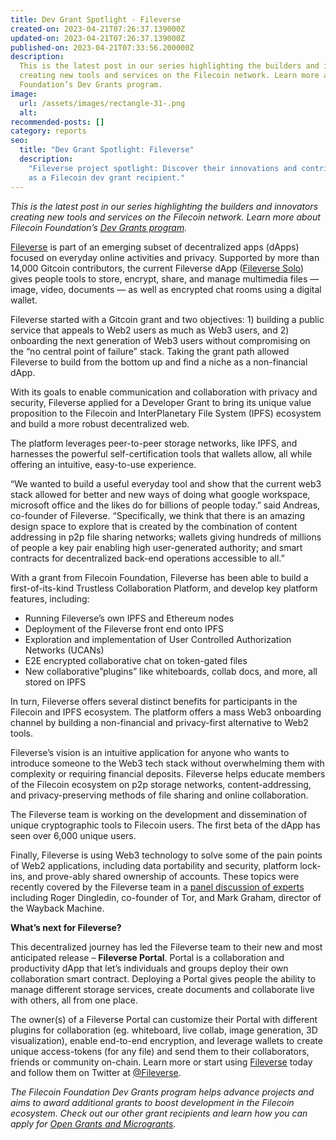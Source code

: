 ```yaml
---
title: Dev Grant Spotlight - Fileverse
created-on: 2023-04-21T07:26:37.139000Z
updated-on: 2023-04-21T07:26:37.139000Z
published-on: 2023-04-21T07:33:56.200000Z
description:
  This is the latest post in our series highlighting the builders and innovators
  creating new tools and services on the Filecoin network. Learn more about Filecoin
  Foundation’s Dev Grants program.
image:
  url: /assets/images/rectangle-31-.png
  alt:
recommended-posts: []
category: reports
seo:
  title: "Dev Grant Spotlight: Fileverse"
  description:
    "Fileverse project spotlight: Discover their innovations and contributions
    as a Filecoin dev grant recipient."
---
```


_This is the latest post in our series highlighting the builders and innovators creating new tools and services on the Filecoin network. Learn more about Filecoin Foundation’s_ [_Dev Grants program_](https://fil.org/grants/)_._

[Fileverse](https://fileverse.io/) is part of an emerging subset of decentralized apps (dApps) focused on everyday online activities and privacy. Supported by more than 14,000 Gitcoin contributors, the current Fileverse dApp ([Fileverse Solo](https://beta.fileverse.io/)) gives people tools to store, encrypt, share, and manage multimedia files — image, video, documents — as well as encrypted chat rooms using a digital wallet.

Fileverse started with a Gitcoin grant and two objectives: 1) building a public service that appeals to Web2 users as much as Web3 users, and 2) onboarding the next generation of Web3 users without compromising on the “no central point of failure” stack. Taking the grant path allowed Fileverse to build from the bottom up and find a niche as a non-financial dApp.

With its goals to enable communication and collaboration with privacy and security, Fileverse applied for a Developer Grant to bring its unique value proposition to the Filecoin and InterPlanetary File System (IPFS) ecosystem and build a more robust decentralized web.

The platform leverages peer-to-peer storage networks, like IPFS, and harnesses the powerful self-certification tools that wallets allow, all while offering an intuitive, easy-to-use experience.

“We wanted to build a useful everyday tool and show that the current web3 stack allowed for better and new ways of doing what google workspace, microsoft office and the likes do for billions of people today.” said Andreas, co-founder of Fileverse. “Specifically, we think that there is an amazing design space to explore that is created by the combination of content addressing in p2p file sharing networks; wallets giving hundreds of millions of people a key pair enabling high user-generated authority; and smart contracts for decentralized back-end operations accessible to all.”

With a grant from Filecoin Foundation, Fileverse has been able to build a first-of-its-kind Trustless Collaboration Platform, and develop key platform features, including:

- Running Fileverse’s own IPFS and Ethereum nodes
- Deployment of the Fileverse front end onto IPFS
- Exploration and implementation of User Controlled Authorization Networks (UCANs)
- E2E encrypted collaborative chat on token-gated files
- New collaborative”plugins” like whiteboards, collab docs, and more, all stored on IPFS

In turn, Fileverse offers several distinct benefits for participants in the Filecoin and IPFS ecosystem. The platform offers a mass Web3 onboarding channel by building a non-financial and privacy-first alternative to Web2 tools.

Fileverse’s vision is an intuitive application for anyone who wants to introduce someone to the Web3 tech stack without overwhelming them with complexity or requiring financial deposits. Fileverse helps educate members of the Filecoin ecosystem on p2p storage networks, content-addressing, and privacy-preserving methods of file sharing and online collaboration.

The Fileverse team is working on the development and dissemination of unique cryptographic tools to Filecoin users. The first beta of the dApp has seen over 6,000 unique users.

Finally, Fileverse is using Web3 technology to solve some of the pain points of Web2 applications, including data portability and security, platform lock-ins, and prove-ably shared ownership of accounts. These topics were recently covered by the Fileverse team in a [panel discussion of experts](https://www.youtube.com/watch?v=M7odSy7Lf9g) including Roger Dingledin, co-founder of Tor, and Mark Graham, director of the Wayback Machine.

**What’s next for Fileverse?**

This decentralized journey has led the Fileverse team to their new and most anticipated release – **Fileverse Portal**. Portal is a collaboration and productivity dApp that let’s individuals and groups deploy their own collaboration smart contract. Deploying a Portal gives people the ability to manage different storage services, create documents and collaborate live with others, all from one place.

The owner(s) of a Fileverse Portal can customize their Portal with different plugins for collaboration (eg. whiteboard, live collab, image generation, 3D visualization), enable end-to-end encryption, and leverage wallets to create unique access-tokens (for any file) and send them to their collaborators, friends or community on-chain. Learn more or start using [Fileverse](https://fileverse.io/) today and follow them on Twitter at [@Fileverse](https://twitter.com/fileverse).

_The Filecoin Foundation Dev Grants program helps advance projects and aims to award additional grants to boost development in the Filecoin ecosystem. Check out our other grant recipients and learn how you can apply for_ [_Open Grants and Microgrants_](https://fil.org/grants)_._
